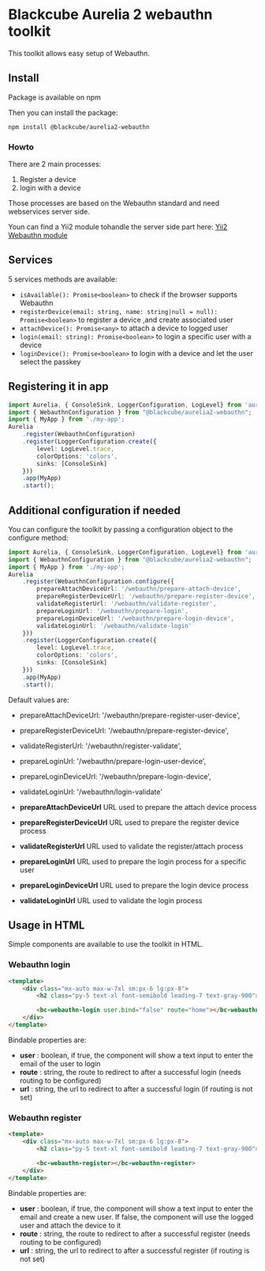 # Blackcube Aurelia 2 webauthn toolkit

This toolkit allows easy setup of Webauthn.

## Install

Package is available on npm

Then you can install the package:

```shell
npm install @blackcube/aurelia2-webauthn
```

### Howto

There are 2 main processes:

1. Register a device
2. login with a device

Those processes are based on the Webauthn standard and need webservices server side.

Youn can find a Yii2 module tohandle the server side part here: [Yii2 Webauthn module](https://github.com/blackcubeio/webauthn)

## Services

5 services methods are available:

- `isAvailable(): Promise<boolean>` to check if the browser supports Webauthn
- `registerDevice(email: string, name: string|null = null): Promise<boolean>` to register a device ,and create associated user
- `attachDevice(): Promise<any>` to attach a device to logged user
- `login(email: string): Promise<boolean>` to login a specific user with a device
- `loginDevice(): Promise<boolean>` to login with a device and let the user select the passkey

## Registering it in app

```typescript
import Aurelia, { ConsoleSink, LoggerConfiguration, LogLevel} from 'aurelia';
import { WebauthnConfiguration } from "@blackcube/aurelia2-webauthn";
import { MyApp } from './my-app';
Aurelia
    .register(WebauthnConfiguration)
    .register(LoggerConfiguration.create({
        level: LogLevel.trace,
        colorOptions: 'colors',
        sinks: [ConsoleSink]
    }))
    .app(MyApp)
    .start();
```

## Additional configuration if needed

You can configure the toolkit by passing a configuration object to the configure method:

```typescript
import Aurelia, { ConsoleSink, LoggerConfiguration, LogLevel} from 'aurelia';
import { WebauthnConfiguration } from "@blackcube/aurelia2-webauthn";
import { MyApp } from './my-app';
Aurelia
    .register(WebauthnConfiguration.configure({
        prepareAttachDeviceUrl: '/webauthn/prepare-attach-device',
        prepareRegisterDeviceUrl: '/webauthn/prepare-register-device',
        validateRegisterUrl: '/webauthn/validate-register',
        prepareLoginUrl: '/webauthn/prepare-login',
        prepareLoginDeviceUrl: '/webauthn/prepare-login-device',
        validateLoginUrl: '/webauthn/validate-login'
    }))
    .register(LoggerConfiguration.create({
        level: LogLevel.trace,
        colorOptions: 'colors',
        sinks: [ConsoleSink]
    }))
    .app(MyApp)
    .start();
```

Default values are:

- prepareAttachDeviceUrl: '/webauthn/prepare-register-user-device', 
- prepareRegisterDeviceUrl: '/webauthn/prepare-register-device', 
- validateRegisterUrl: '/webauthn/register-validate', 
- prepareLoginUrl: '/webauthn/prepare-login-user-device', 
- prepareLoginDeviceUrl: '/webauthn/prepare-login-device', 
- validateLoginUrl: '/webauthn/login-validate'

- **prepareAttachDeviceUrl** URL used to prepare the attach device process
- **prepareRegisterDeviceUrl** URL used to prepare the register device process
- **validateRegisterUrl** URL used to validate the register/attach process
- **prepareLoginUrl** URL used to prepare the login process for a specific user
- **prepareLoginDeviceUrl** URL used to prepare the login device process
- **validateLoginUrl** URL used to validate the login process


## Usage in HTML

Simple components are available to use the toolkit in HTML.

### Webauthn login

```html
<template>
    <div class="mx-auto max-w-7xl sm:px-6 lg:px-8">
        <h2 class="py-5 text-xl font-semibold leading-7 text-gray-900">Webauthn login</h2>

        <bc-webauthn-login user.bind="false" route="home"></bc-webauthn-login>
    </div>
</template>
```

Bindable properties are:

- **user** : boolean, if true, the component will show a text input to enter the email of the user to login
- **route** : string, the route to redirect to after a successful login (needs routing to be configured)
- **url** : string, the url to redirect to after a successful login (if routing is not set)

### Webauthn register

```html
<template>
    <div class="mx-auto max-w-7xl sm:px-6 lg:px-8">
        <h2 class="py-5 text-xl font-semibold leading-7 text-gray-900">Webauthn register</h2>

        <bc-webauthn-register></bc-webauthn-register>
    </div>
</template>
```
Bindable properties are:

- **user** : boolean, if true, the component will show a text input to enter the email and create a new user. If false, the component will use the logged user and attach the device to it
- **route** : string, the route to redirect to after a successful register (needs routing to be configured)
- **url** : string, the url to redirect to after a successful register (if routing is not set)
